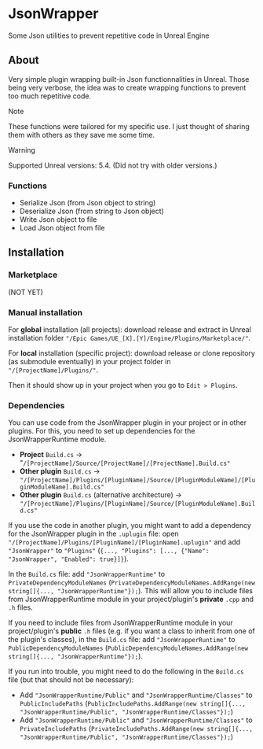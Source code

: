 # JsonWrapper
Some Json utilities to prevent repetitive code in Unreal Engine

## About

Very simple plugin wrapping built-in Json functionnalities in Unreal. Those being very verbose, the idea was to create wrapping functions to prevent too much repetitive code.

> [!NOTE]  
> These functions were tailored for my specific use. I just thought of sharing them with others as they save me some time.

> [!WARNING]  
> Supported Unreal versions: 5.4. (Did not try with older versions.)

### Functions

- Serialize Json (from Json object to string)
- Deserialize Json (from string to Json object)
- Write Json object to file
- Load Json object from file

## Installation

###  Marketplace

(NOT YET)

### Manual installation

For __global__ installation (all projects): download release and extract in Unreal installation folder `"/Epic Games/UE_[X].[Y]/Engine/Plugins/Marketplace/"`.

For __local__ installation (specific project): download release or clone repository (as submodule eventually) in your project folder in `"/[ProjectName]/Plugins/"`.

Then it should show up in your project when you go to `Edit > Plugins`.

### Dependencies

You can use code from the JsonWrapper plugin in your project or in other plugins. For this, you need to set up dependencies for the JsonWrapperRuntime module.
- __Project__ `Build.cs` -> "`/[ProjectName]/Source/[ProjectName]/[ProjectName].Build.cs"`
- __Other plugin__ `Build.cs` -> `"/[ProjectName]/Plugins/[PluginName]/Source/[PluginModuleName]/[PluginModuleName].Build.cs"`
- __Other plugin__ `Build.cs` (alternative architecture) -> `"/[ProjectName]/Plugins/[PluginName]/Source/[PluginModuleName].Build.cs"`

If you use the code in another plugin, you might want to add a dependency for the JsonWrapper plugin in the `.uplugin` file: open `"/[ProjectName]/Plugins/[PluginName]/[PluginName].uplugin"` and add `"JsonWrapper"` to `"Plugins"` (`{..., "Plugins": [..., {"Name": "JsonWrapper", "Enabled": true}]}`).

In the `Build.cs` file: add `"JsonWrapperRuntime"` to `PrivateDependencyModuleNames` (`PrivateDependencyModuleNames.AddRange(new string[]{..., "JsonWrapperRuntime"});`). This will allow you to include files from JsonWrapperRuntime module in your project/plugin's __private__ `.cpp` and `.h` files.

If you need to include files from JsonWrapperRuntime module in your project/plugin's __public__ `.h` files (e.g. if you want a class to inherit from one of the plugin's classes), in the `Build.cs` file: add `"JsonWrapperRuntime"` to `PublicDependencyModuleNames` (`PublicDependencyModuleNames.AddRange(new string[]{..., "JsonWrapperRuntime"});`).

If you run into trouble, you might need to do the following in the `Build.cs` file (but that should not be necessary):
- Add `"JsonWrapperRuntime/Public"` and `"JsonWrapperRuntime/Classes"` to `PublicIncludePaths` (`PublicIncludePaths.AddRange(new string[]{..., "JsonWrapperRuntime/Public", "JsonWrapperRuntime/Classes"});`)
- Add `"JsonWrapperRuntime/Public"` and `"JsonWrapperRuntime/Classes"` to `PrivateIncludePaths` (`PrivateIncludePaths.AddRange(new string[]{..., "JsonWrapperRuntime/Public", "JsonWrapperRuntime/Classes"});`)
